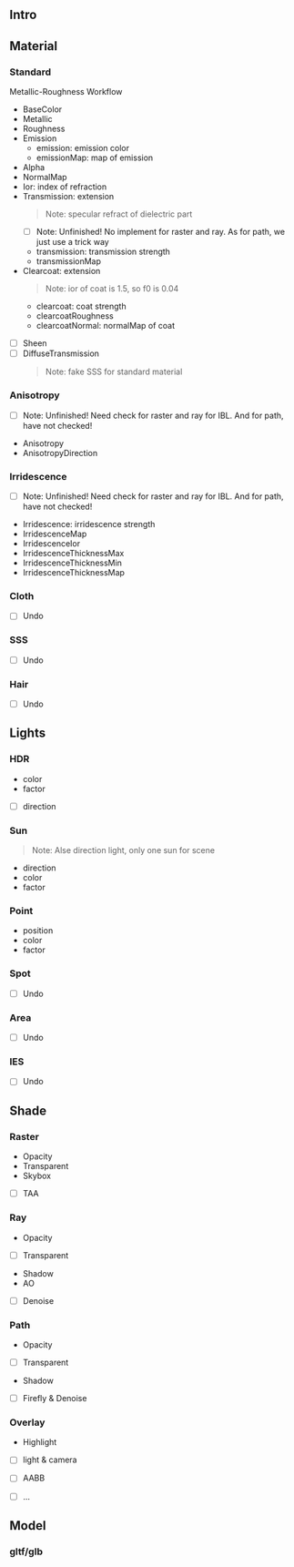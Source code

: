 ## Intro

## Material
### Standard
Metallic-Roughness Workflow
- BaseColor
- Metallic
- Roughness
- Emission
  - emission: emission color
  - emissionMap: map of emission 
- Alpha
- NormalMap
- Ior: index of refraction
- Transmission: extension
  > Note: specular refract of dielectric part
  - [ ] Note: Unfinished! No implement for raster and ray. As for path, we just use a trick way
  - transmission: transmission strength
  - transmissionMap
- Clearcoat: extension
  > Note: ior of coat is 1.5, so f0 is 0.04
  - clearcoat: coat strength
  - clearcoatRoughness
  - clearcoatNormal: normalMap of coat
- [ ] Sheen
- [ ] DiffuseTransmission
  > Note: fake SSS for standard material 

### Anisotropy
- [ ] Note: Unfinished! Need check for raster and ray for IBL. And for path, have not checked!
- Anisotropy
- AnisotropyDirection

### Irridescence
- [ ] Note: Unfinished! Need check for raster and ray for IBL. And for path, have not checked!
- Irridescence: irridescence strength
- IrridescenceMap
- IrridescenceIor
- IrridescenceThicknessMax
- IrridescenceThicknessMin
- IrridescenceThicknessMap
  
### Cloth
- [ ] Undo
  
### SSS
- [ ] Undo
  
### Hair
- [ ] Undo

## Lights
### HDR
- color
- factor
- [ ] direction
  
### Sun
> Note: Alse direction light, only one sun for scene
- direction
- color
- factor

### Point
- position
- color
- factor

### Spot
- [ ] Undo

### Area
- [ ] Undo

### IES
- [ ] Undo

## Shade
### Raster
- Opacity
- Transparent
- Skybox
- [ ] TAA

### Ray
- Opacity
- [ ] Transparent
- Shadow
- AO
- [ ] Denoise
  
### Path
- Opacity
- [ ] Transparent
- Shadow
- [ ] Firefly & Denoise

### Overlay
- Highlight 
- [ ] light & camera
- [ ] AABB
- [ ] ...


## Model
### gltf/glb
